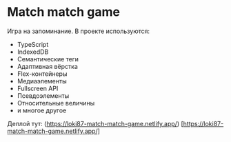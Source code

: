 # **Match match game**
Игра на запоминание. 
В проекте используются:

* TypeScript
* IndexedDB
* Семантические теги
* Адаптивная вёрстка
* Flex-контейнеры
* Медиаэлементы 
* Fullscreen API
* Псевдоэлементы 
* Относительные величины
* и многое другое

Деплой тут: (https://loki87-match-match-game.netlify.app/) [https://loki87-match-match-game.netlify.app/]